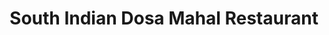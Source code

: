 ---
title: "South Indian Dosa Mahal Restaurant"
url: /toronto/south-indian-dosa-mahal-restaurant/
shop: Leerstehend
---